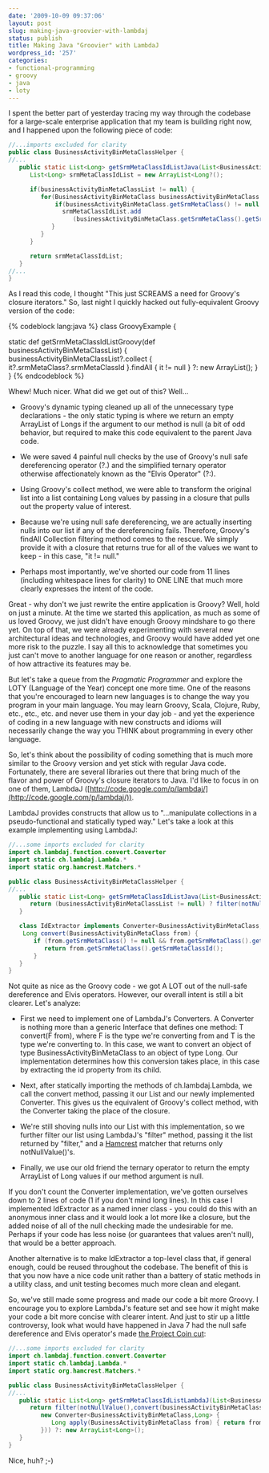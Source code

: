 ```yaml
---
date: '2009-10-09 09:37:06'
layout: post
slug: making-java-groovier-with-lambdaj
status: publish
title: Making Java "Groovier" with LambdaJ
wordpress_id: '257'
categories:
- functional-programming
- groovy
- java
- loty
---
```


I spent the better part of yesterday tracing my way through the codebase for a large-scale enterprise application that my team is building right now, and I happened upon the following piece of code:

``` java
//...imports excluded for clarity
public class BusinessActivityBinMetaClassHelper {
//...
   public static List<Long> getSrmMetaClassIdListJava(List<BusinessActivityBinMetaClass> businessActivityBinMetaClassList) {
      List<Long> srmMetaClassIdList = new ArrayList<Long?();

      if(businessActivityBinMetaClassList != null) {
         for(BusinessActivityBinMetaClass businessActivityBinMetaClass : businessActivityBinMetaClassList) {
             if(businessActivityBinMetaClass.getSrmMetaClass() != null && businessActivityBinMetaClass.getSrmMetaClass().getSrmMetaClassId() != null) {
               srmMetaClassIdList.add
                  (businessActivityBinMetaClass.getSrmMetaClass().getSrmMetaClassId());
            }
         }
      }

      return srmMetaClassIdList;
   }
//...
}
```

As I read this code, I thought "This just SCREAMS a need for Groovy's closure iterators." So, last night I quickly hacked out fully-equivalent Groovy version of the code:

{% codeblock lang:java %}
class GroovyExample {

   static def getSrmMetaClassIdListGroovy(def businessActivityBinMetaClassList) {
      businessActivityBinMetaClassList?.collect { it?.srmMetaClass?.srmMetaClassId }.findAll { it != null } ?: new ArrayList<Long>();
   }
}
{% endcodeblock %}

Whew! Much nicer. What did we get out of this? Well...




   
  * Groovy's dynamic typing cleaned up all of the unnecessary type declarations - the only static typing is where we return an empty ArrayList of Longs if the argument to our method is null (a bit of odd behavior, but required to make this code equivalent to the parent Java code.

   
  * We were saved 4 painful null checks by the use of Groovy's null safe dereferencing operator (?.) and the simplified ternary operator otherwise affectionately known as the "Elvis Operator" (?:).

   
  * Using Groovy's collect method, we were able to transform the original list into a list containing Long values by passing in a closure that pulls out the property value of interest.

   
  * Because we're using null safe dereferencing, we are actually inserting nulls into our list if any of the dereferencing fails. Therefore, Groovy's findAll Collection filtering method comes to the rescue. We simply provide it with a closure that returns true for all of the values we want to keep - in this case, "it != null."

   
  * Perhaps most importantly, we've shorted our code from 11 lines (including whitespace lines for clarity) to ONE LINE that much more clearly expresses the intent of the code.



Great - why don't we just rewrite the entire application is Groovy? Well, hold on just a minute. At the time we started this application, as much as some of us loved Groovy, we just didn't have enough Groovy mindshare to go there yet. On top of that, we were already experimenting with several new architectural ideas and technologies, and Groovy would have added yet one more risk to the puzzle. I say all this to acknowledge that sometimes you just can't move to another language for one reason or another, regardless of how attractive its features may be.

But let's take a queue from the _Pragmatic Programmer_ and explore the LOTY (Language of the Year) concept one more time. One of the reasons that you're encouraged to learn new languages is to change the way you program in your main language. You may learn Groovy, Scala, Clojure, Ruby, etc., etc., etc. and never use them in your day job - and yet the experience of coding in a new language with new constructs and idioms will necessarily change the way you THINK about programming in every other language.

So, let's think about the possibility of coding something that is much more similar to the Groovy version and yet stick with regular Java code. Fortunately, there are several libraries out there that bring much of the flavor and power of Groovy's closure iterators to Java. I'd like to focus in on one of them, LambdaJ ([http://code.google.com/p/lambdaj/](http://code.google.com/p/lambdaj/)).

LambdaJ provides constructs that allow us to "...manipulate collections in a pseudo-functional and statically typed way." Let's take a look at this example implementing using LambdaJ:

``` java
//...some imports excluded for clarity
import ch.lambdaj.function.convert.Converter
import static ch.lambdaj.Lambda.*
import static org.hamcrest.Matchers.*

public class BusinessActivityBinMetaClassHelper {
//...
   public static List<Long> getSrmMetaClassIdListJava(List<BusinessActivityBinMetaClass> businessActivityBinMetaClassList) {
      return (businessActivityBinMetaClassList != null) ? filter(notNullValue(),convert(businessActivityBinMetaClassList, new IdExtractor())) : new ArrayList<Long>();
   }

   class IdExtractor implements Converter<BusinessActivityBinMetaClass,Long> {
	Long convert(BusinessActivityBinMetaClass from) {
	   if (from.getSrmMetaClass() != null && from.getSrmMetaClass().getSrmMetaClassId() != null) {
	      return from.getSrmMetaClass().getSrmMetaClassId();
	   }
   }
}
```

Not quite as nice as the Groovy code - we got A LOT out of the null-safe dereference and Elvis operators. However, our overall intent is still a bit clearer. Let's analyze:




   
  * First we need to implement one of LambdaJ's Converters. A Converter is nothing more than a generic Interface that defines one method: T convert(F from), where F is the type we're converting from and T is the type we're converting to. In this case, we want to convert an object of type BusinessActivityBinMetaClass to an object of type Long. Our implementation determines how this conversion takes place, in this case by extracting the id property from its child.

   
  * Next, after statically importing the methods of ch.lambdaj.Lambda, we call the convert method, passing it our List and our newly implemented Converter. This gives us the equivalent of Groovy's collect method, with the Converter taking the place of the closure.

   
  * We're still shoving nulls into our List with this implementation, so we further filter our list using LambdaJ's "filter" method, passing it the list returned by "filter," and a [Hamcrest](http://code.google.com/p/hamcrest/) matcher that returns only notNullValue()'s.

   
  * Finally, we use our old friend the ternary operator to return the empty ArrayList of Long values if our method argument is null.



If you don't count the Converter implementation, we've gotten ourselves down to 2 lines of code (1 if you don't mind long lines). In this case I implemented IdExtractor as a named inner class - you could do this with an anonymous inner class and it would look a lot more like a closure, but the added noise of all of the null checking made the undesirable for me. Perhaps if your code has less noise (or guarantees that values aren't null), that would be a better approach.

Another alternative is to make IdExtractor a top-level class that, if general enough, could be reused throughout the codebase. The benefit of this is that you now have a nice code unit rather than a battery of static methods in a utility class, and unit testing becomes much more clean and elegant.

So, we've still made some progress and made our code a bit more Groovy. I encourage you to explore LambdaJ's feature set and see how it might make your code a bit more concise with clearer intent. And just to stir up a little controversy, look what would have happened in Java 7 had the null safe dereference and Elvis operator's made [the Project Coin cut](http://blogs.sun.com/darcy/entry/project_coin_final_five):

``` java
//...some imports excluded for clarity
import ch.lambdaj.function.convert.Converter
import static ch.lambdaj.Lambda.*
import static org.hamcrest.Matchers.*

public class BusinessActivityBinMetaClassHelper {
//...
   public static List<Long> getSrmMetaClassIdListLambdaJ(List<BusinessActivityBinMetaClass> businessActivityBinMetaClassList) {
      return filter(notNullValue(),convert(businessActivityBinMetaClassList,
         new Converter<BusinessActivityBinMetaClass,Long> {
            Long apply(BusinessActivityBinMetaClass from) { return from?.getSrmMetaClass()?.getSrmMetaClassId()}
         })) ?: new ArrayList<Long>();
   }
}
```

Nice, huh? ;-)
